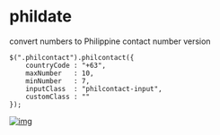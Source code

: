 # phildate
convert numbers to Philippine contact number version 



```
$(".philcontact").philcontact({ 
    countryCode : "+63", 
    maxNumber   : 10,
    minNumber   : 7,
    inputClass  : "philcontact-input",
    customClass : ""
});
```
<a href="https://ibb.co/gZSimF"><img src="https://image.ibb.co/cLpw6F/img.png" alt="img" border="0"></a>
